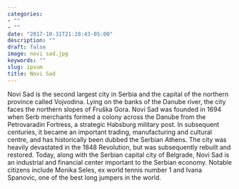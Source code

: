 ```yaml
---
categories:
- ""
- ""
date: "2017-10-31T21:28:43-05:00"
description: ""
draft: false
image: novi sad.jpg
keywords: ""
slug: ipsum
title: Novi Sad
---
```


Novi Sad is the second largest city in Serbia and the capital of the northern province called Vojvodina. Lying on the banks of the Danube river, the city faces the northern slopes of Fruška Gora. Novi Sad was founded in 1694 when Serb merchants formed a colony across the Danube from the Petrovaradin Fortress, a strategic Habsburg military post. In subsequent centuries, it became an important trading, manufacturing and cultural centre, and has historically been dubbed the Serbian Athens. The city was heavily devastated in the 1848 Revolution, but was subsequently rebuilt and restored. Today, along with the Serbian capital city of Belgrade, Novi Sad is an industrial and financial center important to the Serbian economy. 
Notable citizens include Monika Seles, ex world tennis number 1 and Ivana Spanovic, one of the best long jumpers in the world.